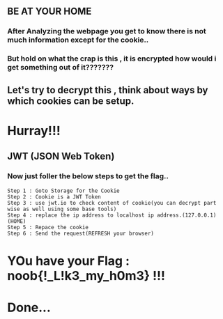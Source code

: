 ## BE AT YOUR HOME

### After Analyzing the webpage you get to know there is not much information except for the cookie..

### But hold on what the crap is this , it is encrypted how would i get something out of it??????? 

## Let's try to decrypt this , think about ways by which cookies can be setup.

# Hurray!!!

## JWT (JSON Web Token)


### Now just foller the below steps to get the flag..


 ```
Step 1 : Goto Storage for the Cookie
Step 2 : Cookie is a JWT Token
Step 3 : use jwt.io to check content of cookie(you can decrypt part wise as well using some base tools)
Step 4 : replace the ip address to localhost ip address.(127.0.0.1)(HOME)
Step 5 : Repace the cookie
Step 6 : Send the request(REFRESH your browser)
```

# YOu have your Flag : noob{!_L!k3_my_h0m3}  !!!

# Done... 
